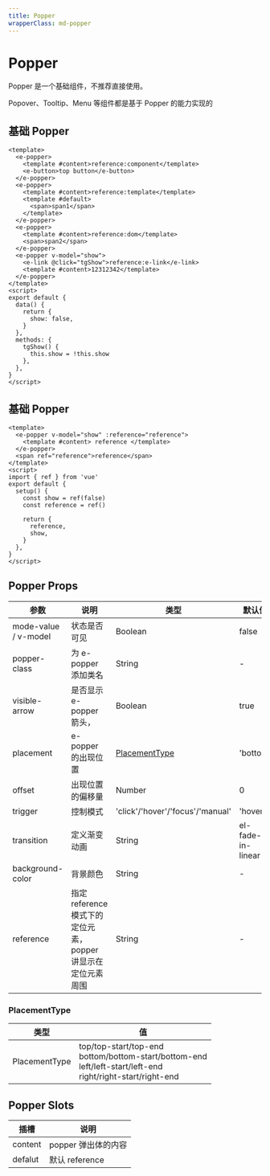 ```yaml
---
title: Popper
wrapperClass: md-popper
---
```


# Popper

Popper 是一个基础组件，不推荐直接使用。

Popover、Tooltip、Menu 等组件都是基于 Popper 的能力实现的

## 基础 Popper

```vue demo
<template>
  <e-popper>
    <template #content>reference:component</template>
    <e-button>top button</e-button>
  </e-popper>
  <e-popper>
    <template #content>reference:template</template>
    <template #default>
      <span>span1</span>
    </template>
  </e-popper>
  <e-popper>
    <template #content>reference:dom</template>
    <span>span2</span>
  </e-popper>
  <e-popper v-model="show">
    <e-link @click="tgShow">reference:e-link</e-link>
    <template #content>12312342</template>
  </e-popper>
</template>
<script>
export default {
  data() {
    return {
      show: false,
    }
  },
  methods: {
    tgShow() {
      this.show = !this.show
    },
  },
}
</script>
```

## 基础 Popper

```vue demo
<template>
  <e-popper v-model="show" :reference="reference">
    <template #content> reference </template>
  </e-popper>
  <span ref="reference">reference</span>
</template>
<script>
import { ref } from 'vue'
export default {
  setup() {
    const show = ref(false)
    const reference = ref()

    return {
      reference,
      show,
    }
  },
}
</script>
```

## Popper Props

| 参数                 | 说明                                                         | 类型                             | 默认值            |
| -------------------- | ------------------------------------------------------------ | -------------------------------- | ----------------- |
| mode-value / v-model | 状态是否可见                                                 | Boolean                          | false             |
| popper-class         | 为 e-popper 添加类名                                         | String                           | -                 |
| visible-arrow        | 是否显示 e-popper 箭头，                                     | Boolean                          | true              |
| placement            | e-popper 的出现位置                                          | [PlacementType](#placementtype)  | 'bottom'          |
| offset               | 出现位置的偏移量                                             | Number                           | 0                 |
| trigger              | 控制模式                                                     | 'click'/'hover'/'focus'/'manual' | 'hover'           |
| transition           | 定义渐变动画                                                 | String                           | el-fade-in-linear |
| background-color     | 背景颜色                                                     | String                           | -                 |
| reference            | 指定 reference 模式下的定位元素，popper 讲显示在定位元素周围 | String                           | -                 |

### PlacementType

| 类型          | 值                                                                                                                 |
| ------------- | ------------------------------------------------------------------------------------------------------------------ |
| PlacementType | top/top-start/top-end<br>bottom/bottom-start/bottom-end<br>left/left-start/left-end<br>right/right-start/right-end |

## Popper Slots

| 插槽    | 说明                |
| ------- | ------------------- |
| content | popper 弹出体的内容 |
| defalut | 默认 reference      |
